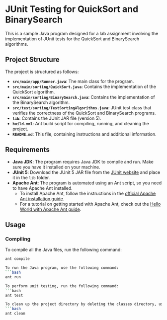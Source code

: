 # JUnit Testing for QuickSort and BinarySearch
This is a sample Java program designed for a lab assignment involving the implementation of JUnit tests for the QuickSort and BinarySearch algorithms.

## Project Structure

The project is structured as follows:
- **`src/main/app/Runner.java`**: The main class for the program.
- **`src/main/sorting/QuickSort.java`**: Contains the implementation of the QuickSort algorithm.
- **`src/main/sorting/BinarySearch.java`**: Contains the implementation of the BinarySearch algorithm.
- **`src/test/sorting/TestSortingAlgorithms.java`**: JUnit test class that verifies the correctness of the QuickSort and BinarySearch programs.
- **`lib`**: Contains the JUnit JAR file (version 5).
- **`build.xml`**: Ant build script for compiling, running, and cleaning the project.
- **`README.md`**: This file, containing instructions and additional information.

## Requirements

- **Java JDK**: The program requires Java JDK to compile and run. Make sure you have it installed on your machine.
- **JUnit 5**: Download the JUnit 5 JAR file from the [JUnit website](https://junit.org/junit5/) and place it in the `lib` folder.
- **Apache Ant**: The program is automated using an Ant script, so you need to have Apache Ant installed.
    - To install Apache Ant, follow the instructions in the [official Apache Ant installation guide](https://ant.apache.org/manual/install.html).
    - For a tutorial on getting started with Apache Ant, check out the [Hello World with Apache Ant guide](https://ant.apache.org/manual/tutorial-HelloWorldWithAnt.html).


## Usage
### Compiling

To compile all the Java files, run the following command:

```bash
ant compile

To run the Java program, use the following command:
```bash
ant run

To perform unit testing, run the following command:
```bash
ant test

To clean up the project directory by deleting the classes directory, use the following command:
```bash
ant clean


